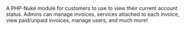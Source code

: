 A PHP-Nuke module for customers to use to view their current account status. Admins can manage invoices, services attached to each invoice, view paid/unpaid invoices, manage users, and much more!
